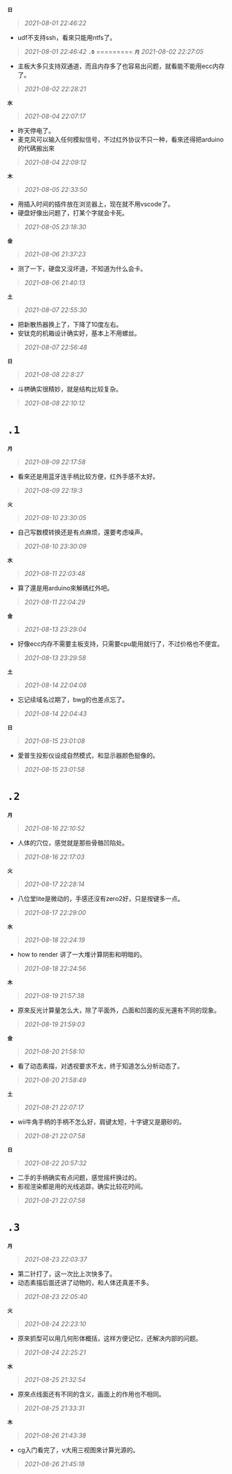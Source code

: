 **`日`**
>*2021-08-01 22:46:22*
- udf不支持ssh，看來只能用ntfs了。
>*2021-08-01 22:46:42*
**`.0`**
=========
**`月`**
>*2021-08-02 22:27:05*
- 主板大多只支持双通道，而且内存多了也容易出问题，就看能不能用ecc内存了。
>*2021-08-02 22:28:21*

**`水`**
>*2021-08-04 22:07:17*
- 昨天停电了。
- 麦克风可以输入任何模拟信号，不过红外协议不只一种，看來还得把arduino的代碼搬出來
>*2021-08-04 22:09:12*

**`木`**
>*2021-08-05 22:33:50*
- 用插入时间的插件放在浏览器上，现在就不用vscode了。
- 硬盘好像出问题了，打某个字就会卡死。
>*2021-08-05 23:18:30*

**`金`**
>*2021-08-06 21:37:23*
- 测了一下，硬盘又沒坏道，不知道为什么会卡。
>*2021-08-06 21:40:13*

**`土`**
>*2021-08-07 22:55:30*
- 把新散热器换上了，下降了10度左右。
- 安钛克的机箱设计确实好，基本上不用螺丝。
>*2021-08-07 22:56:48*

**`日`**
>*2021-08-08 22:8:27*
- 斗栱确实很精妙，就是结构比较复杂。
>*2021-08-08 22:10:12*


**`.1`**
=========
**`月`**
>*2021-08-09 22:17:58*
- 看來还是用蓝牙连手柄比较方便，红外手感不太好。
>*2021-08-09 22:19:3*
     
**`火`**
>*2021-08-10 23:30:05*
- 自己写数模转换还是有点麻烦，還要考虑噪声。
>*2021-08-10 23:30:09*
     
**`水`**
>*2021-08-11 22:03:48*
- 算了還是用arduino來解碼红外吧。
>*2021-08-11 22:04:29*


**`金`**
>*2021-08-13 23:29:04*
- 好像ecc内存不需要主板支持，只需要cpu能用就行了，不过价格也不便宜。
>*2021-08-13 23:29:58*

**`土`**
>*2021-08-14 22:04:08*
- 忘记续域名过期了，bwg的也差点忘了。
>*2021-08-14 22:04:43*

**`日`**
>*2021-08-15 23:01:08*
- 愛普生投影仪设成自然模式，和显示器颜色挺像的。
>*2021-08-15 23:01:58*


**`.2`**
=========
**`月`**
>*2021-08-16 22:10:52*
- 人体的穴位，感觉就是那些骨骼凹陷处。
>*2021-08-16 22:17:03*

**`火`**
>*2021-08-17 22:28:14*
- 八位堂lite是微动的，手感还沒有zero2好，只是按键多一点。
>*2021-08-17 22:29:00*

**`水`**
>*2021-08-18 22:24:19*
- how to render 讲了一大堆计算阴影和明暗的。
>*2021-08-18 22:24:56*

**`木`**
>*2021-08-19 21:57:38*
- 原來反光计算量怎么大，除了平面外，凸面和凹面的反光還有不同的现象。
>*2021-08-19 21:59:03*

**`金`**
>*2021-08-20 21:58:10*
- 看了动态素描，对透视要求不太，终于知道怎么分析动态了。
>*2021-08-20 21:58:49*

**`土`**
>*2021-08-21 22:07:17*
- wii牛角手柄的手柄不怎么好，肩键太短，十字键又是磨砂的。
>*2021-08-21 22:07:58*

**`日`**
>*2021-08-22 20:57:32*
- 二手的手柄确实有点问题，感觉摇杆换过的。
- 影视渲染都是用的光线追踪，确实比较花时间。
>*2021-08-21 22:07:58*


**`.3`**
=========
**`月`**
>*2021-08-23 22:03:37*
- 第二针打了，这一次比上次快多了。
- 动态素描后面还讲了动物的，和人体还真差不多。
>*2021-08-23 22:05:40*

**`火`**
>*2021-08-24 22:23:10*
- 原來抓型可以用几何形体概括，这样方便记忆，还解决内部的问题。
>*2021-08-24 22:25:21*

**`水`**
>*2021-08-25 21:32:54*
- 原來点线面还有不同的含义，画面上的作用也不相同。
>*2021-08-25 21:33:31*

**`木`**
>*2021-08-26 21:43:38*
- cg入门看完了，v大用三视图來计算光源的。
>*2021-08-26 21:45:18*

